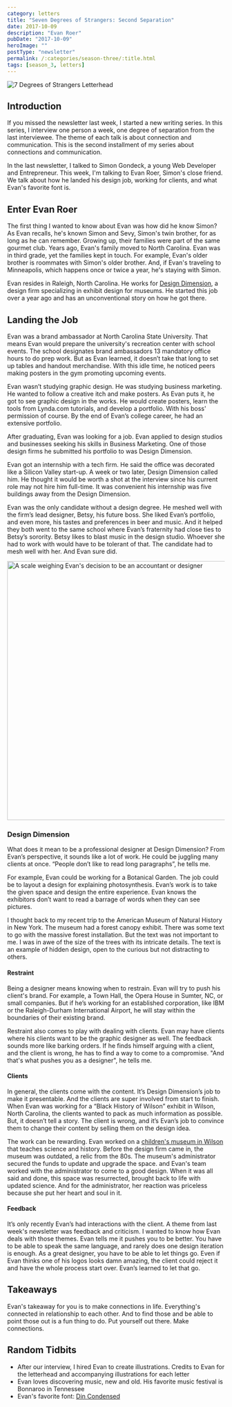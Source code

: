 ```yaml
---
category: letters
title: "Seven Degrees of Strangers: Second Separation"
date: 2017-10-09
description: "Evan Roer"
pubDate: "2017-10-09"
heroImage: ""
postType: "newsletter"
permalink: /:categories/season-three/:title.html
tags: [season_3, letters]
---
```


![7 Degrees of Strangers Letterhead](/images/7_Degrees_Of_Strangers_Letterhead.png)

## Introduction

If you missed the newsletter last week, I started a new writing series. In this series, I interview one person a week, one degree of separation from the last interviewee. The theme of each talk is about connection and communication. This is the second installment of my series about connections and communication.

In the last newsletter, I talked to Simon Gondeck, a young Web Developer and Entrepreneur. This week, I'm talking to Evan Roer, Simon's close friend. We talk about how he landed his design job, working for clients, and what Evan's favorite font is.

## Enter Evan Roer

The first thing I wanted to know about Evan was how did he know Simon? As Evan recalls, he's known Simon and Sevy, Simon's twin brother, for as long as he can remember. Growing up, their families were part of the same gourmet club. Years ago, Evan's family moved to North Carolina. Evan was in third grade, yet the families kept in touch. For example, Evan's older brother is roommates with Simon's older brother. And, if Evan's traveling to Minneapolis, which happens once or twice a year, he's staying with Simon.

Evan resides in Raleigh, North Carolina. He works for [Design Dimension](https://www.designdimension.com/), a design firm specializing in exhibit design for museums. He started this job over a year ago and has an unconventional story on how he got there.

## Landing the Job

Evan was a brand ambassador at North Carolina State University. That means Evan would prepare the university's recreation center with school events. The school designates brand ambassadors 13 mandatory office hours to do prep work. But as Evan learned, it doesn’t take that long to set up tables and handout merchandise. With this idle time, he noticed peers making posters in the gym promoting upcoming events.

Evan wasn’t studying graphic design. He was studying business marketing. He wanted to follow a creative itch and make posters. As Evan puts it, he got to see graphic design in the works. He would create posters, learn the tools from Lynda.com tutorials, and develop a portfolio. With his boss' permission of course. By the end of Evan’s college career, he had an extensive portfolio.

After graduating, Evan was looking for a job. Evan applied to design studios and businesses seeking his skills in Business Marketing. One of those design firms he submitted his portfolio to was Design Dimension.

Evan got an internship with a tech firm. He said the office was decorated like a Silicon Valley start-up. A week or two later, Design Dimension called him. He thought it would be worth a shot at the interview since his current role may not hire him full-time. It was convenient his internship was five buildings away from the Design Dimension.

Evan was the only candidate without a design degree. He meshed well with the firm’s lead designer, Betsy, his future boss. She liked Evan’s portfolio, and even more, his tastes and preferences in beer and music. And it helped they both went to the same school where Evan’s fraternity had close ties to Betsy’s sorority. Betsy likes to blast music in the design studio. Whoever she had to work with would have to be tolerant of that. The candidate had to mesh well with her. And Evan sure did. 

<img src="/images/7_DOS_Evan_Graphic.png" alt="A scale weighing Evan's decision to be an accountant or designer" width="600" />

### Design Dimension

What does it mean to be a professional designer at Design Dimension? From Evan’s perspective, it sounds like a lot of work. He could be juggling many clients at once. “People don’t like to read long paragraphs”, he tells me.

For example, Evan could be working for a Botanical Garden. The job could be to layout a design for explaining photosynthesis. Evan’s work is to take the given space and design the entire experience. Evan knows the exhibitors don’t want to read a barrage of words when they can see pictures. 

I thought back to my recent trip to the American Museum of Natural History in New York. The museum had a forest canopy exhibit. There was some text to go with the massive forest installation. But the text was not important to me. I was in awe of the size of the trees with its intricate details. The text is an example of hidden design, open to the curious but not distracting to others.

#### Restraint

Being a designer means knowing when to restrain. Evan will try to push his client's brand. For example, a Town Hall, the Opera House in Sumter, NC, or small companies. But if he’s working for an established corporation, like IBM or the Raleigh-Durham International Airport, he will stay within the boundaries of their existing brand.

Restraint also comes to play with dealing with clients. Evan may have clients where his clients want to be the graphic designer as well. The feedback sounds more like barking orders. If he finds himself arguing with a client, and the client is wrong, he has to find a way to come to a compromise. "And that's what pushes you as a designer", he tells me.

#### Clients

In general, the clients come with the content. It’s Design Dimension’s job to make it presentable. And the clients are super involved from start to finish. When Evan was working for a “Black History of Wilson” exhibit in Wilson, North Carolina, the clients wanted to pack as much information as possible. But, it doesn’t tell a story. The client is wrong, and it’s Evan’s job to convince them to change their content by selling them on the design idea.

The work can be rewarding. Evan worked on a [children's museum in Wilson](https://scienceandhistory.org/home) that teaches science and history. Before the design firm came in, the museum was outdated, a relic from the 80s. The museum's administrator secured the funds to update and upgrade the space. and Evan's team worked with the administrator to come to a good design. When it was all said and done, this space was resurrected, brought back to life with updated science. And for the administrator, her reaction was priceless because she put her heart and soul in it.

#### Feedback

It’s only recently Evan’s had interactions with the client. A theme from last week's newsletter was feedback and criticism. I wanted to know how Evan deals with those themes. Evan tells me it pushes you to be better. You have to be able to speak the same language, and rarely does one design iteration is enough. As a great designer, you have to be able to let things go. Even if Evan thinks one of his logos looks damn amazing, the client could reject it and have the whole process start over. Evan’s learned to let that go.

## Takeaways

Evan's takeaway for you is to make connections in life. Everything's connected in relationship to each other. And to find those and be able to point those out is a fun thing to do. Put yourself out there. Make connections.

## Random Tidbits

- After our interview, I hired Evan to create illustrations. Credits to Evan for the letterhead and accompanying illustrations for each letter
- Evan loves discovering music, new and old. His favorite music festival is Bonnaroo in Tennessee
- Evan's favorite font: [Din Condensed](https://typekit.com/fonts/din-condensed)
